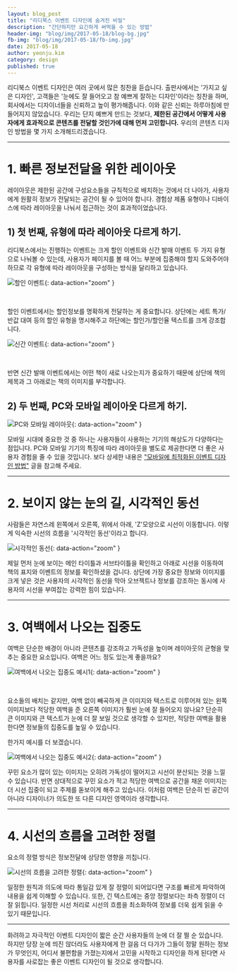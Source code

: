 ```yaml
---
layout: blog_post
title: "리디북스 이벤트 디자인에 숨겨진 비밀"
description: "간단하지만 요긴하게 써먹을 수 있는 방법"
header-img: "blog/img/2017-05-18/blog-bg.jpg"
fb-img: "blog/img/2017-05-18/fb-img.jpg"
date: 2017-05-18
author: yeonju.kim
category: design
published: true
---
```


리디북스 이벤트 디자인은 여러 곳에서 많은 칭찬을 듣습니다. 출판사에서는 '가지고 싶은 디자인', 고객들은 '눈에도 잘 들어오고 참 예쁘게 잘하는 디자인'이라는 칭찬을 하며, 회사에서는 디자이너들을 신뢰하고 높이 평가해줍니다. 이와 같은 신뢰는 하루아침에 만들어지지 않았습니다. 우리는 단지 예쁘게 만드는 것보다, **제한된 공간에서 어떻게 사용자에게 효과적으로 콘텐츠를 전달할 것인가에 대해 먼저 고민합니다.** 우리의 콘텐츠 디자인 방법을 몇 가지 소개해드리겠습니다.

---

# 1. 빠른 정보전달을 위한 레이아웃

레이아웃은 제한된 공간에 구성요소들을 규칙적으로 배치하는 것에서 더 나아가, 사용자에게 원활히 정보가 전달되는 공간이 될 수 있어야 합니다. 경험상 제품 유형이나 디바이스에 따라 레이아웃을 나눠서 접근하는 것이 효과적이었습니다.

## 1) 첫 번째, 유형에 따라 레이아웃 다르게 하기.
리디북스에서는 진행하는 이벤트는 크게 할인 이벤트와 신간 발매 이벤트 두 가지 유형으로 나눠볼 수 있는데, 사용자가 페이지를 볼 때 어느 부분에 집중해야 할지 도와주어야 하므로 각 유형에 따라 레이아웃을 구성하는 방식을 달리하고 있습니다. 

![할인 이벤트](/blog/img/2017-05-18/01.jpg){: data-action="zoom" }

<br>

할인 이벤트에서는 할인정보를 명확하게 전달하는 게 중요합니다. 상단에는 세트 특가/반값 대여 등의 할인 유형을 명시해주고 하단에는 할인가/할인율 텍스트를 크게 강조합니다.

![신간 이벤트](/blog/img/2017-05-18/02.jpg){: data-action="zoom" }

<br>

반면 신간 발매 이벤트에서는 어떤 책이 새로 나오는지가 중요하기 때문에 상단에 책의 제목과 그 아래로는 책의 이미지를 부각합니다.


## 2) 두 번째, PC와 모바일 레이아웃 다르게 하기.

![PC와 모바일 레이아웃](/blog/img/2017-05-18/03.jpg){: data-action="zoom" }

모바일 시대에 중요한 것 중 하나는 사용자들이 사용하는 기기의 해상도가 다양하다는 점입니다. PC와 모바일 기기의 특징에 따라 레이아웃을 별도로 제공한다면 더 좋은 사용자 경험을 줄 수 있을 것입니다. 보다 상세한 내용은 ["모바일에 최적화된 이벤트 디자인 방법"](https://www.ridicorp.com/blog/2017/01/15/mobile-event/) 글을 참고해 주세요.


---

# 2. 보이지 않는 눈의 길, 시각적인 동선

사람들은 자연스레 왼쪽에서 오른쪽, 위에서 아래, 'Z'모양으로 시선이 이동합니다. 이렇게 익숙한 시선의 흐름을 '시각적인 동선'이라고 합니다.

![시각적인 동선](/blog/img/2017-05-18/04.jpg){: data-action="zoom" }

제일 먼저 눈에 보이는 메인 타이틀과 서브타이틀을 확인하고 아래로 시선을 이동하여 책의 표지와 이벤트의 정보를 확인하셨을 겁니다. 상단에 가장 중요한 정보와 이미지를 크게 넣은 것은 사용자의 시각적인 동선을 막아 오브젝트나 정보를 강조하는 동시에 사용자의 시선을 부여잡는 강력한 힘이 있습니다. 

---

# 3. 여백에서 나오는 집중도

여백은 단순한 배경이 아니라 콘텐츠를 강조하고 가독성을 높이며 레이아웃의 균형을 맞추는 중요한 요소입니다. 여백은 어느 정도 있는게 좋을까요?

![여백에서 나오는 집중도 예시1](/blog/img/2017-05-18/05.jpg){: data-action="zoom" }

<br>

요소들의 배치는 같지만, 여백 없이 빼곡하게 큰 이미지와 텍스트로 이루어져 있는 왼쪽 이미지보다 적당한 여백을 준 오른쪽 이미지가 훨씬 눈에 잘 들어오지 않나요? 단순히 큰 이미지와 큰 텍스트가 눈에 더 잘 보일 것으로 생각할 수 있지만, 적당한 여백을 활용한다면 정보들의 집중도를 높일 수 있습니다.

한가지 예시를 더 보겠습니다. 

![여백에서 나오는 집중도 예시2](/blog/img/2017-05-18/06.jpg){: data-action="zoom" }

꾸민 요소가 많이 있는 이미지는 오히려 가독성이 떨어지고 시선이 분산되는 것을 느낄 수 있습니다. 반면 상대적으로 꾸민 요소가 적고 적당한 여백으로 공간을 채운 이미지는 더 시선 집중이 되고 주제를 돋보이게 해주고 있습니다. 이처럼 여백은 단순히 빈 공간이 아니라 디자이너가 의도한 또 다른 디자인 영역이라 생각합니다.

---

# 4. 시선의 흐름을 고려한 정렬

요소의 정렬 방식은 정보전달에 상당한 영향을 끼칩니다.

![시선의 흐름을 고려한 정렬](/blog/img/2017-05-18/07.jpg){: data-action="zoom" }

일정한 원칙과 의도에 따라 통일감 있게 잘 정렬이 되어있다면 구조를 빠르게 파악하여 내용을 쉽게 이해할 수 있습니다. 또한, 긴 텍스트에는 중앙 정렬보다는 좌측 정렬이 더 잘 읽힙니다. 일정한 시선 처리로 시선의 흐름을 최소화하여 정보를 더욱 쉽게 읽을 수 있기 때문입니다.

---

화려하고 자극적인 이벤트 디자인이 짧은 순간 사용자들의 눈에 더 잘 띌 순 있습니다. 하지만 당장 눈에 띄진 않더라도 사용자에게 한 걸음 더 다가가 그들이 정말 원하는 정보가 무엇인지, 어디서 불편함을 가졌는지에서 고민을 시작하고 디자인을 하게 된다면 사용자를 사로잡는 좋은 이벤트 디자인이 될 것으로 생각합니다.

